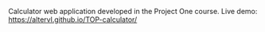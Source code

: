 Calculator web application developed in the Project One course.
Live demo: https://altervl.github.io/TOP-calculator/